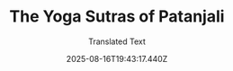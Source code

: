---
title: "The Yoga Sutras of Patanjali"
date: "2025-08-16T19:43:17.440Z"
author: "Translated Text"
read_year: "NO"
recommendation: '3'
url: /bookshelf/the-yoga-sutras-of-patanjali
---